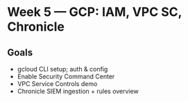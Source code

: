 # Week 5 — GCP: IAM, VPC SC, Chronicle

## Goals
- gcloud CLI setup; auth & config
- Enable Security Command Center
- VPC Service Controls demo
- Chronicle SIEM ingestion + rules overview